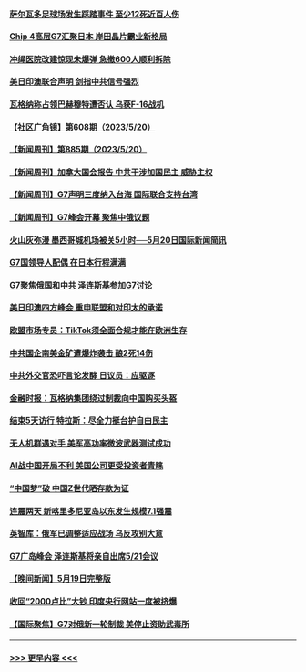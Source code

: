 #### [萨尔瓦多足球场发生踩踏事件 至少12死近百人伤](../pages/prog202/a103717243.md?t=05211843) 
#### [Chip 4高层G7汇聚日本 岸田晶片霸业新格局](../pages/prog202/a103717232.md?t=05211843) 
#### [冲绳医院改建惊现未爆弹 急撤600人顺利拆除](../pages/prog202/a103717172.md?t=05211843) 
#### [美日印澳联合声明 剑指中共信号强烈](../pages/prog202/a103717117.md?t=05211843) 
#### [瓦格纳称占领巴赫穆特遭否认 乌获F-16战机](../pages/prog202/a103716959.md?t=05211843) 
#### [【社区广角镜】第608期（2023/5/20）](../pages/prog202/a103717004.md?t=05211843) 
#### [【新闻周刊】第885期（2023/5/20）](../pages/prog202/a103717029.md?t=05211843) 
#### [【新闻周刊】加拿大国会报告 中共干涉加国民主 威胁主权](../pages/prog202/a103717018.md?t=05211843) 
#### [【新闻周刊】G7声明三度纳入台海 国际联合支持台湾](../pages/prog202/a103717022.md?t=05211843) 
#### [【新闻周刊】G7峰会开幕 聚焦中俄议题](../pages/prog202/a103717024.md?t=05211843) 
#### [火山灰弥漫 墨西哥城机场被关5小时──5月20日国际新闻简讯](../pages/prog202/a103716960.md?t=05211843) 
#### [G7国领导人配偶 在日本行程满满](../pages/prog202/a103716961.md?t=05211843) 
#### [G7聚焦俄国和中共 泽连斯基参加G7讨论](../pages/prog202/a103716862.md?t=05211843) 
#### [美日印澳四方峰会 重申联盟和对印太的承诺](../pages/prog202/a103716954.md?t=05211843) 
#### [欧盟市场专员：TikTok须全面合规才能在欧洲生存](../pages/prog202/a103716934.md?t=05211843) 
#### [中共国企南美金矿遭爆炸袭击 酿2死14伤](../pages/prog202/a103716921.md?t=05211843) 
#### [中共外交官恐吓言论发酵 日议员：应驱逐](../pages/prog202/a103716864.md?t=05211843) 
#### [金融时报：瓦格纳集团绕过制裁向中国购买头盔](../pages/prog202/a103716857.md?t=05211843) 
#### [结束5天访行 特拉斯：尽全力挺台护自由民主](../pages/prog202/a103716859.md?t=05211843) 
#### [无人机群遇对手 美军高功率微波武器测试成功](../pages/prog202/a103716800.md?t=05211843) 
#### [AI战中国开局不利 美国公司更受投资者青睐](../pages/prog202/a103716803.md?t=05211843) 
#### [“中国梦”破 中国Z世代晒存款为证](../pages/prog202/a103716807.md?t=05211843) 
#### [连震两天 新喀里多尼亚岛以东发生规模7.1强震](../pages/prog202/a103716774.md?t=05211843) 
#### [英智库：俄军已调整适应战场 乌反攻别大意](../pages/prog202/a103716771.md?t=05211843) 
#### [G7广岛峰会 泽连斯基将亲自出席5/21会议](../pages/prog202/a103716723.md?t=05211843) 
#### [【晚间新闻】5月19日完整版](../pages/prog202/a103716631.md?t=05211843) 
#### [收回“2000卢比”大钞 印度央行网站一度被挤爆](../pages/prog202/a103716684.md?t=05211843) 
#### [【国际聚焦】G7对俄新一轮制裁 美停止资助武毒所](../pages/prog202/a103716626.md?t=05211843) 

----
#### [ >>> 更早内容 <<< ](../indexes/prog202-earlier.md)
